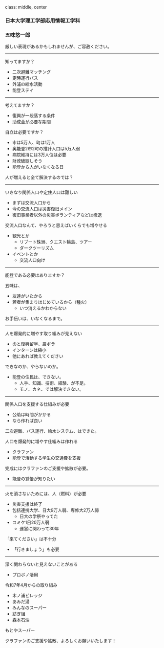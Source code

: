 class: middle, center

### 日本大学理工学部応用情報工学科
### 五味悠一郎

厳しい表現があるかもしれませんが、ご容赦ください。

---

知ってますか？
- 二次避難マッチング
- 定時運行バス
- 外浦の給水活動
- 能登ステイ

---

考えてますか？
- 復興が一段落する条件
- 助成金が必要な期間

自立は必要ですか？
- 市は5万人、町は1万人
- 奥能登2市2町の推計人口は5万人弱
- 病院維持には3万人位は必要
- 財政破綻しそう
- 能登から人がいなくなる日

人が増えると全て解決するのでは？

---

いきなり関係人口や定住人口は難しい
- まずは交流人口から
- 今の交流人口は災害復旧メイン
- 復旧事業者以外の災害ボランティアなどは撤退

交流人口なんて、やろうと思えばいくらでも増やせる
- 観光とか
  - リブート珠洲、クエスト輪島、ツアー
  - ダークツーリズム
- イベントとか
  - 交流人口向け

---

能登である必要はありますか？

五味は、
- 友達がいたから
- 若者が集まりはじめているから（種火）
  - いつ消えるかわからない

お手伝いは、いなくなるまで。

---

人を爆発的に増やす取り組みが見えない
- のと復興留学、農ボラ
- インターンは縮小
- 他にあれば教えてください

できなのか、やらないのか。
- 能登の住民は、できない。
  - 人手、知識、技術、経験、が不足。
  - モノ、カネ、では解決できない。

---

関係人口を支援する仕組みが必要
- 公助は時間がかかる
- なら作れば良い

二次避難、バス運行、給水システム、はできた。

人口を爆発的に増やす仕組みは作れる
- クラファン
- 能登で活動する学生の交通費を支援

完成にはクラファンのご支援や拡散が必要。
- 能登の覚悟が知りたい

---

火を消さないためには、人（燃料）が必要
- 災害支援は終了
- 包括連携大学、日大9万人弱、専修大2万人弱
  - 日大の学祭やってた
- コミケ1日20万人弱
  - 運営に関わって30年

「来てください」は不十分
- 「行きましょう」も必要

---

深く関わらないと見えないことがある
- プロボノ活用

令和7年4月からの取り組み
- 木ノ浦ビレッジ
- あみだ湯
- みんなのスーパー
- 紡ぎ組
- 森本石油

もとやスーパー

クラファンのご支援や拡散、よろしくお願いいたします！
